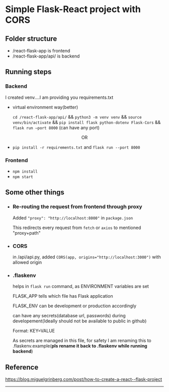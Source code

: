 # Simple Flask-React project with CORS

## Folder structure
- /react-flask-app is frontend
- /react-flask-app/api/ is backend

## Running steps
### Backend
I created venv....I am providing you requirements.txt

- virtual environment way(better)

    `cd /react-flask-app/api/` &&
`python3 -m venv venv` &&
`source venv/bin/activate` &&
`pip install flask python-dotenv Flask-Cors` &&
`flask run —port 8000` (can have any port)

<center>OR</center>

- `pip install -r requirements.txt` and `flask run --port 8000`

### Frontend
- `npm install`
- `npm start`

## Some other things
- ### Re-routing the request from frontend through proxy
    Added `"proxy": "http://localhost:8000"` in `package.json`

    This redirects every request from `fetch` or `axios` to mentioned "proxy+path"

- ### CORS
    in /api/api.py, added `CORS(app, origins="http://localhost:3000")` with allowed origin

- ### .flaskenv
    helps in `flask run` command, as ENVIRONMENT variables are set

    FLASK_APP tells which file has Flask application

    FLASK_ENV can be development or production accordingly

    can have any secrets(database url, passwords) during developement(Ideally should not be available to public in github)

    Format: KEY=VALUE

    As secrets are managed in this file, for safety I am renaming this to .flaskenv.example(**pls rename it back to .flaskenv while running backend**)

## Reference

<u>https://blog.miguelgrinberg.com/post/how-to-create-a-react--flask-project</u>

--------------------------------------------
